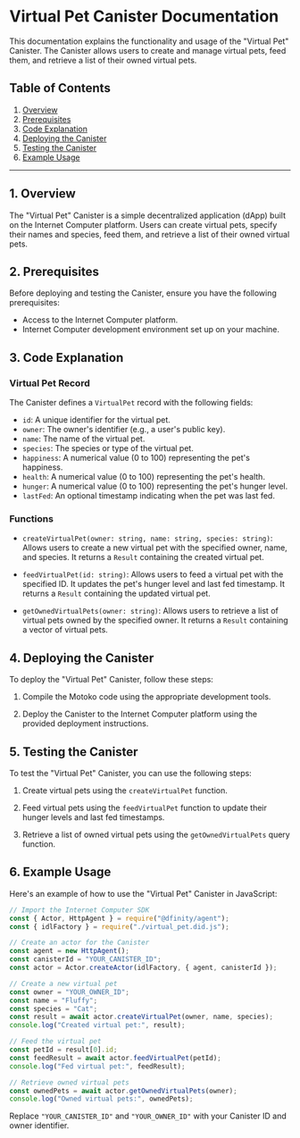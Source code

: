 # Virtual Pet Canister Documentation

This documentation explains the functionality and usage of the "Virtual Pet" Canister. The Canister allows users to create and manage virtual pets, feed them, and retrieve a list of their owned virtual pets.

## Table of Contents

1. [Overview](#overview)
2. [Prerequisites](#prerequisites)
3. [Code Explanation](#code-explanation)
4. [Deploying the Canister](#deploying-the-canister)
5. [Testing the Canister](#testing-the-canister)
6. [Example Usage](#example-usage)

---

## 1. Overview

The "Virtual Pet" Canister is a simple decentralized application (dApp) built on the Internet Computer platform. Users can create virtual pets, specify their names and species, feed them, and retrieve a list of their owned virtual pets.

## 2. Prerequisites

Before deploying and testing the Canister, ensure you have the following prerequisites:

- Access to the Internet Computer platform.
- Internet Computer development environment set up on your machine.

## 3. Code Explanation

### Virtual Pet Record

The Canister defines a `VirtualPet` record with the following fields:

- `id`: A unique identifier for the virtual pet.
- `owner`: The owner's identifier (e.g., a user's public key).
- `name`: The name of the virtual pet.
- `species`: The species or type of the virtual pet.
- `happiness`: A numerical value (0 to 100) representing the pet's happiness.
- `health`: A numerical value (0 to 100) representing the pet's health.
- `hunger`: A numerical value (0 to 100) representing the pet's hunger level.
- `lastFed`: An optional timestamp indicating when the pet was last fed.

### Functions

- `createVirtualPet(owner: string, name: string, species: string)`: Allows users to create a new virtual pet with the specified owner, name, and species. It returns a `Result` containing the created virtual pet.

- `feedVirtualPet(id: string)`: Allows users to feed a virtual pet with the specified ID. It updates the pet's hunger level and last fed timestamp. It returns a `Result` containing the updated virtual pet.

- `getOwnedVirtualPets(owner: string)`: Allows users to retrieve a list of virtual pets owned by the specified owner. It returns a `Result` containing a vector of virtual pets.

## 4. Deploying the Canister

To deploy the "Virtual Pet" Canister, follow these steps:

1. Compile the Motoko code using the appropriate development tools.

2. Deploy the Canister to the Internet Computer platform using the provided deployment instructions.

## 5. Testing the Canister

To test the "Virtual Pet" Canister, you can use the following steps:

1. Create virtual pets using the `createVirtualPet` function.

2. Feed virtual pets using the `feedVirtualPet` function to update their hunger levels and last fed timestamps.

3. Retrieve a list of owned virtual pets using the `getOwnedVirtualPets` query function.

## 6. Example Usage

Here's an example of how to use the "Virtual Pet" Canister in JavaScript:

```javascript
// Import the Internet Computer SDK
const { Actor, HttpAgent } = require("@dfinity/agent");
const { idlFactory } = require("./virtual_pet.did.js");

// Create an actor for the Canister
const agent = new HttpAgent();
const canisterId = "YOUR_CANISTER_ID";
const actor = Actor.createActor(idlFactory, { agent, canisterId });

// Create a new virtual pet
const owner = "YOUR_OWNER_ID";
const name = "Fluffy";
const species = "Cat";
const result = await actor.createVirtualPet(owner, name, species);
console.log("Created virtual pet:", result);

// Feed the virtual pet
const petId = result[0].id;
const feedResult = await actor.feedVirtualPet(petId);
console.log("Fed virtual pet:", feedResult);

// Retrieve owned virtual pets
const ownedPets = await actor.getOwnedVirtualPets(owner);
console.log("Owned virtual pets:", ownedPets);
```

Replace `"YOUR_CANISTER_ID"` and `"YOUR_OWNER_ID"` with your Canister ID and owner identifier.